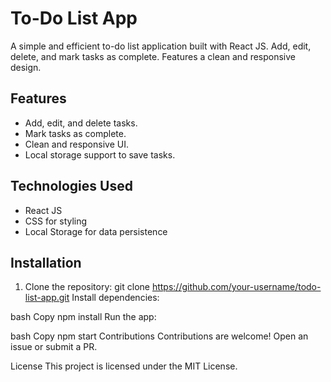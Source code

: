 

# To-Do List App

A simple and efficient to-do list application built with React JS. Add, edit, delete, and mark tasks as complete. Features a clean and responsive design.

## Features
- Add, edit, and delete tasks.
- Mark tasks as complete.
- Clean and responsive UI.
- Local storage support to save tasks.

## Technologies Used
- React JS
- CSS for styling
- Local Storage for data persistence

## Installation
1. Clone the repository:
   git clone https://github.com/your-username/todo-list-app.git
Install dependencies:

bash
Copy
npm install
Run the app:

bash
Copy
npm start
Contributions
Contributions are welcome! Open an issue or submit a PR.

License
This project is licensed under the MIT License.

